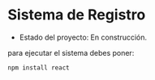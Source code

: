 <h1> Sistema de Registro</h1>

- Estado del proyecto: En construcción.

para ejecutar el sistema debes poner:

```npm install react```
